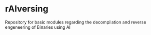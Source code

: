# rAIversing
Repository for basic modules regarding the decompilation and reverse engeneering of Binaries using AI
